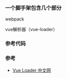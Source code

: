 ### 一个脚手架包含几个部分

webpack

vue解析器（vue-loader）

### 参考代码

### 参考
- [Vue Loader 中文网](https://vue-loader.vuejs.org/zh/)